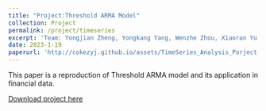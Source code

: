 ```yaml
---
title: "Project:Threshold ARMA Model"
collection: Project
permalink: /project/timeseries
excerpt: 'Team: Yongjian Zheng, Yongkang Yang, Wenzhe Zhou, Xiaoran Yu'
date: 2023-1-19
paperurl: 'http://cokezyj.github.io/assets/TimeSeries_Analysis_Porject.pdf'
---
```

This paper is a reproduction of Threshold ARMA model and its application in financial data. 

[Download project here](http://cokezyj.github.io/assets/TimeSeries_Analysis_Porject.pdf)
